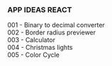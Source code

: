 ### APP IDEAS REACT

001 - Binary to decimal converter \
002 - Border radius previewer \
003 - Calculator \
004 - Christmas lights \
005 - Color Cycle
